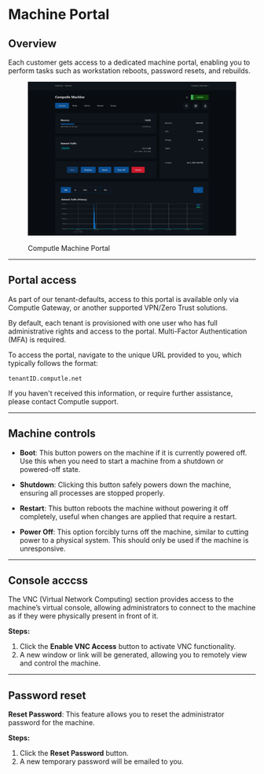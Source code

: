 # Machine Portal

## **Overview**

Each customer gets access to a dedicated machine portal, enabling you to perform tasks such as workstation reboots, password resets, and rebuilds.

<figure><img src="../../.gitbook/assets/image (6).png" alt=""><figcaption><p>Computle Machine Portal</p></figcaption></figure>

***

## **Portal access**

As part of our tenant-defaults, access to this portal is available only via Computle Gateway, or another supported VPN/Zero Trust solutions.&#x20;

By default, each tenant is provisioned with one user who has full administrative rights and access to the portal. Multi-Factor Authentication (MFA) is required.&#x20;

To access the portal, navigate to the unique URL provided to you, which typically follows the format:

```
tenantID.computle.net
```

If you haven't received this information, or require further assistance, please contact Computle support.

***

## **Machine controls**

*   **Boot**: This button powers on the machine if it is currently powered off. Use this when you need to start a machine from a shutdown or powered-off state.


*   **Shutdown**: Clicking this button safely powers down the machine, ensuring all processes are stopped properly.


*   **Restart**: This button reboots the machine without powering it off completely, useful when changes are applied that require a restart.


* **Power Off**: This option forcibly turns off the machine, similar to cutting power to a physical system. This should only be used if the machine is unresponsive.

***

## **Console acccss**&#x20;

The VNC (Virtual Network Computing) section provides access to the machine’s virtual console, allowing administrators to connect to the machine as if they were physically present in front of it.

**Steps:**

1. Click the **Enable VNC Access** button to activate VNC functionality.
2. A new window or link will be generated, allowing you to remotely view and control the machine.

***

## **Password reset**

**Reset Password**: This feature allows you to reset the administrator password for the machine.

**Steps:**

1. Click the **Reset Password** button.
2. A new temporary password will be emailed to you.

&#x20;
